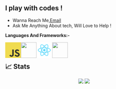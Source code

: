 I play with codes !
---

- Wanna Reach Me,[Email](mailto:sumit894sumit@gmail.com)
- Ask Me Anything About tech, Will Love to Help ! 

**Languages And Frameworks:-**

<img src="https://raw.githubusercontent.com/github/explore/80688e429a7d4ef2fca1e82350fe8e3517d3494d/topics/javascript/javascript.png" width="50" height="50" align="left">

<img src="https://user-images.githubusercontent.com/78703736/164985211-32c71606-48ad-45ee-aa10-5b19b3eaf101.png" width="50" height="50" align="left">
<img src="https://raw.githubusercontent.com/github/explore/80688e429a7d4ef2fca1e82350fe8e3517d3494d/topics/react/react.png" width="50" height="50" align="left">
<img src="https://www.drupal.org/files/project-images/bootstrap-stack.png" width="50" height="50" align="left">
<!-- <img src="" width="50" height="50" align="left">
<img src="" width="50" height="50" align="left"> -->


<br/>
<br/>

## 📈 Stats

<p align="center">

  <img width="48%" src="https://github-readme-stats.vercel.app/api?username=SumitMish23&show_icons=true&theme=dracula" />
  <img width="48%" src="https://github-readme-streak-stats.herokuapp.com/?user=SumitMish23&theme=dracula" />
</p>
